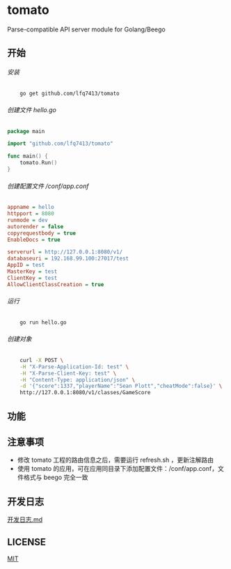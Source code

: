# tomato

Parse-compatible API server module for Golang/Beego

## 开始
###### 安装
```bash
    go get github.com/lfq7413/tomato
```
###### 创建文件 hello.go
```go
package main

import "github.com/lfq7413/tomato"

func main() {
    tomato.Run()
}
```
###### 创建配置文件 /conf/app.conf
```ini
appname = hello
httpport = 8080
runmode = dev
autorender = false
copyrequestbody = true
EnableDocs = true

serverurl = http://127.0.0.1:8080/v1/
databaseuri = 192.168.99.100:27017/test
AppID = test
MasterKey = test
ClientKey = test
AllowClientClassCreation = true
```
###### 运行
```bash
    go run hello.go
```
###### 创建对象
```bash
    curl -X POST \
    -H "X-Parse-Application-Id: test" \
    -H "X-Parse-Client-Key: test" \
    -H "Content-Type: application/json" \
    -d '{"score":1337,"playerName":"Sean Plott","cheatMode":false}' \
    http://127.0.0.1:8080/v1/classes/GameScore
```

## 功能

## 注意事项

* 修改 tomato 工程的路由信息之后，需要运行 refresh.sh ，更新注解路由
* 使用 tomato 的应用，可在应用同目录下添加配置文件：/conf/app.conf，文件格式与 beego 完全一致

## 开发日志

[开发日志.md](/开发日志.md)

## LICENSE

[MIT](/LICENSE)
